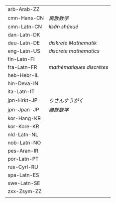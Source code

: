 | | |
|-|-|
| arb-Arab-ZZ |  |
| cmn-Hans-CN | _离散数学_ |
| cmn-Latn-CN | _lísǎn shùxué_ |
| dan-Latn-DK |  |
| deu-Latn-DE | _diskrete Mathematik_ |
| eng-Latn-US | _discrete mathematics_ |
| fin-Latn-FI |  |
| fra-Latn-FR | _mathématiques discrètes_ |
| heb-Hebr-IL |  |
| hin-Deva-IN |  |
| ita-Latn-IT |  |
| jpn-Hrkt-JP | _りさんすうがく_ |
| jpn-Jpan-JP | _離散数学_ |
| kor-Hang-KR |  |
| kor-Kore-KR |  |
| nld-Latn-NL |  |
| nob-Latn-NO |  |
| pes-Aran-IR |  |
| por-Latn-PT |  |
| rus-Cyrl-RU |  |
| spa-Latn-ES |  |
| swe-Latn-SE |  |
| zxx-Zsym-ZZ |  |
|  |  |